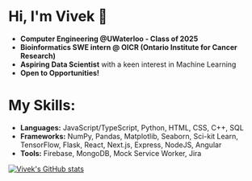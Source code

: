 # Hi, I'm Vivek 👋

* **Computer Engineering @UWaterloo - Class of 2025**
* **Bioinformatics SWE intern @ OICR (Ontario Institute for Cancer Research)**
* **Aspiring Data Scientist** with a keen interest in Machine Learning
* **Open to Opportunities!**

# My Skills:
* **Languages:** JavaScript/TypeScript, Python, HTML, CSS, C++, SQL
* **Frameworks:** NumPy, Pandas, Matplotlib, Seaborn, Sci-kit Learn, TensorFlow, Flask, React, Next.js, Express, NodeJS, Angular
* **Tools:** Firebase, MongoDB, Mock Service Worker, Jira

[![Vivek's GitHub stats](https://github-readme-stats.vercel.app/api?username=valamuri2020&theme=tokyonight&count_private=true)](https://github.com/anuraghazra/github-readme-stats)




